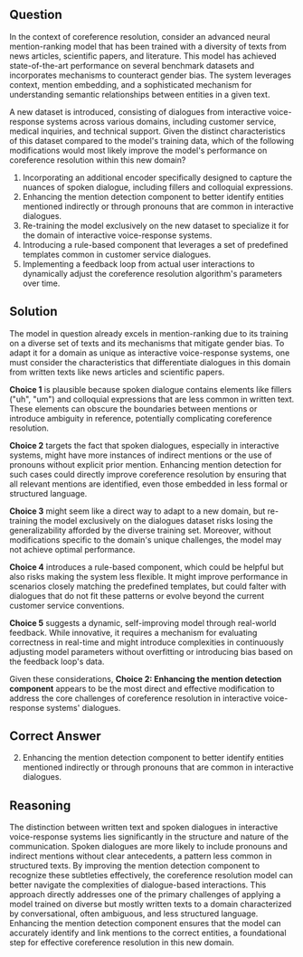 ## Question
In the context of coreference resolution, consider an advanced neural mention-ranking model that has been trained with a diversity of texts from news articles, scientific papers, and literature. This model has achieved state-of-the-art performance on several benchmark datasets and incorporates mechanisms to counteract gender bias. The system leverages context, mention embedding, and a sophisticated mechanism for understanding semantic relationships between entities in a given text.

A new dataset is introduced, consisting of dialogues from interactive voice-response systems across various domains, including customer service, medical inquiries, and technical support. Given the distinct characteristics of this dataset compared to the model's training data, which of the following modifications would most likely improve the model's performance on coreference resolution within this new domain?

1. Incorporating an additional encoder specifically designed to capture the nuances of spoken dialogue, including fillers and colloquial expressions.
2. Enhancing the mention detection component to better identify entities mentioned indirectly or through pronouns that are common in interactive dialogues.
3. Re-training the model exclusively on the new dataset to specialize it for the domain of interactive voice-response systems.
4. Introducing a rule-based component that leverages a set of predefined templates common in customer service dialogues.
5. Implementing a feedback loop from actual user interactions to dynamically adjust the coreference resolution algorithm's parameters over time.

## Solution
The model in question already excels in mention-ranking due to its training on a diverse set of texts and its mechanisms that mitigate gender bias. To adapt it for a domain as unique as interactive voice-response systems, one must consider the characteristics that differentiate dialogues in this domain from written texts like news articles and scientific papers.

**Choice 1** is plausible because spoken dialogue contains elements like fillers ("uh", "um") and colloquial expressions that are less common in written text. These elements can obscure the boundaries between mentions or introduce ambiguity in reference, potentially complicating coreference resolution.

**Choice 2** targets the fact that spoken dialogues, especially in interactive systems, might have more instances of indirect mentions or the use of pronouns without explicit prior mention. Enhancing mention detection for such cases could directly improve coreference resolution by ensuring that all relevant mentions are identified, even those embedded in less formal or structured language.

**Choice 3** might seem like a direct way to adapt to a new domain, but re-training the model exclusively on the dialogues dataset risks losing the generalizability afforded by the diverse training set. Moreover, without modifications specific to the domain's unique challenges, the model may not achieve optimal performance.

**Choice 4** introduces a rule-based component, which could be helpful but also risks making the system less flexible. It might improve performance in scenarios closely matching the predefined templates, but could falter with dialogues that do not fit these patterns or evolve beyond the current customer service conventions.

**Choice 5** suggests a dynamic, self-improving model through real-world feedback. While innovative, it requires a mechanism for evaluating correctness in real-time and might introduce complexities in continuously adjusting model parameters without overfitting or introducing bias based on the feedback loop's data.

Given these considerations, **Choice 2: Enhancing the mention detection component** appears to be the most direct and effective modification to address the core challenges of coreference resolution in interactive voice-response systems' dialogues.

## Correct Answer
2. Enhancing the mention detection component to better identify entities mentioned indirectly or through pronouns that are common in interactive dialogues.

## Reasoning
The distinction between written text and spoken dialogues in interactive voice-response systems lies significantly in the structure and nature of the communication. Spoken dialogues are more likely to include pronouns and indirect mentions without clear antecedents, a pattern less common in structured texts. By improving the mention detection component to recognize these subtleties effectively, the coreference resolution model can better navigate the complexities of dialogue-based interactions. This approach directly addresses one of the primary challenges of applying a model trained on diverse but mostly written texts to a domain characterized by conversational, often ambiguous, and less structured language. Enhancing the mention detection component ensures that the model can accurately identify and link mentions to the correct entities, a foundational step for effective coreference resolution in this new domain.